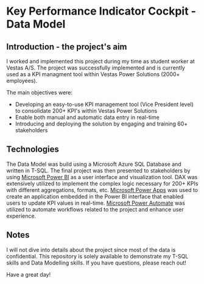 # Key Performance Indicator Cockpit - Data Model 

## Introduction - the project's aim
I worked and implemented this project during my time as student worker at Vestas A/S.
The project was successfully implemented and is currently used as a KPI managment tool within Vestas Power Solutions (2000+ employees).

The main objectives were:
- Developing an easy-to-use KPI management tool (Vice President level) to consolidate 200+ KPI's within Vestas Power Solutions
- Enable both manual and automatic data entry in real-time
- Introducing and deploying the solution by engaging and training 60+ stakeholders

## Technologies 
The Data Model was build using a Microsoft Azure SQL Database and written in T-SQL. 
The final project was then presented to stakeholders by using [Microsoft Power BI](https://powerbi.microsoft.com/en-us/) as a user interface and visualization tool. 
DAX was extensively utilized to implement the complex logic necessary for 200+ KPIs with different aggregations, formats, etc. 
[Microsoft Power Apps](https://flow.microsoft.com) was used to create an application embedded in the Power BI interface that enabled users to update KPI values in real-time.
[Microsoft Power Automate](https://powerapps.microsoft.com/en-us/) was utilized to automate workflows related to the project and enhance user experience. 


## Notes
I will not dive into details about the project since most of the data is confidential. 
This repository is solely available to demonstrate my T-SQL skills and Data Modelling skills.
If you have questions, please reach out!

Have a great day! 
